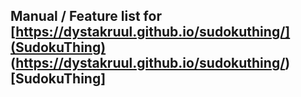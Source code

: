 ## Manual / Feature list for [https://dystakruul.github.io/sudokuthing/](SudokuThing) (https://dystakruul.github.io/sudokuthing/)[SudokuThing]
